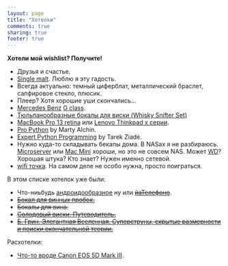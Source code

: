 ```yaml
---
layout: page
title: "Хотелки"
comments: true
sharing: true
footer: true
---
```


__Хотели мой wishlist? Получите!__

* Друзья и счастье.
* [Single malt](http://en.wikipedia.org/wiki/Single_malt_whisky). Люблю я эту гадость.
* Всегда актуально: темный циферблат, металлический браслет, сапфировое стекло,  плюсик.
* Плеер? Хотя хорошие уши скончались...
* [Mercedes Benz](http://www.youtube.com/watch?v=FxBVeCigosc "Main Hotelka") [G class](http://www.youtube.com/watch?v=OjdmNKGjZyA).
* [Тюльпанообразные бокалы для виски (Whisky Snifter Set)](http://spiegelau.adm.in/fileadmin/spiegelau/products/detail/whisky_snifter_set.jpg)
* [MacBook Pro 13 retina](http://www.apple.com/macbook-pro/features-retina/ "MBPr13") или [Lenovo Thinkpad x серии](http://www.lenovo.com/products/us/laptop/thinkpad/x-series "Thinkpad").
* [Pro Python](http://www.amazon.com/Python-Experts-Voice-Open-Source/dp/1430227575) by Marty Alchin.
* [Expert Python Programming](http://www.amazon.com/Expert-Python-Programming-practices-distributing/dp/184719494X/ref=sr_1_1?ie=UTF8&qid=1350831291&sr=8-1&keywords=Expert+Python+Programming) by Tarek Ziadé.
* Нужно куда-то складывать бекапы дома. В NASах я не разбираюсь. [Microserver](http://shopping1.hp.com/is-bin/INTERSHOP.enfinity/WFS/WW-USSMBPublicStore-Site/en_US/-/USD/ViewStandardCatalog-Browse;pgid=jDJwlVlq2W9SR0Yk2kO1Yuen0000DLMu54k4;sid=HQ7IJ-ROcWjIJ7TIpWsDsz1BzwDwVnsEjQc=?CatalogCategoryID=H20Q7EN5z88AAAEuEQIsTi_9) или [Mac Mini](http://www.apple.com/mac-mini/) хороши, но это не совсем NAS. Может [WD](http://www.ulmart.ru/goods/290480/)? Хорошая штука? Кто знает? Нужен именно сетевой.
* [wifi точка](http://mikrotik.spb.ru/index.php?route=product/product&path=35&product_id=79). На самом деле не особо нужна, просто поиграться.

В этом списке хотелок уже были:

* Что-ниьбудь [андроидообразное](http://www.google.com/nexus/) ну или [~~йаТелефоно~~](http://www.apple.com/iphone/).
* [~~Бокал для винных пробок.~~](http://am-spb.ru/img/img/01.jpg)
* ~~Бокалы для вина.~~
* [~~Солодовый виски. Путеводитель.~~](http://www.ozon.ru/context/detail/id/4125072/)
* [~~Б. Грин. Элегантная Вселенная. Суперструны, скрытые размерности и поиски окончательной теории.~~](http://www.books.ru/shop/books/245633)

Расхотелки:

* [Что-то вроде Canon EOS 5D Mark III](http://www.usa.canon.com/cusa/consumer/products/cameras/slr_cameras/eos_5d_mark_iii "Photo").
